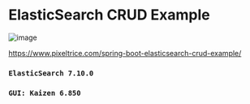 # ElasticSearch CRUD Example

![image](https://user-images.githubusercontent.com/60578423/211254225-c547f959-b444-4f59-86a7-c84b830a9e44.png) 

https://www.pixeltrice.com/spring-boot-elasticsearch-crud-example/

### `ElasticSearch 7.10.0`
### `GUI: Kaizen 6.850`
